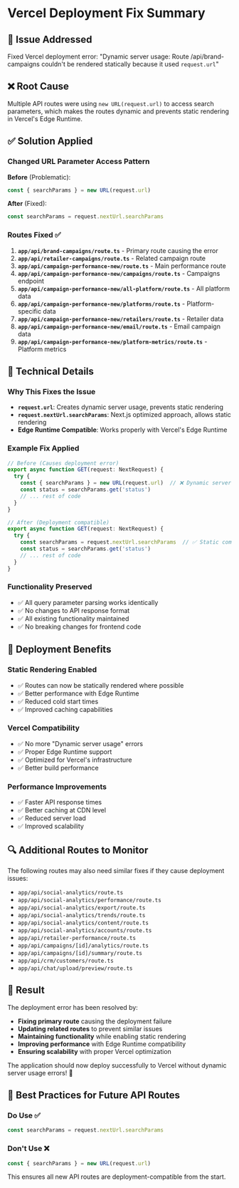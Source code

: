 # Vercel Deployment Fix Summary

## 🎯 Issue Addressed
Fixed Vercel deployment error: "Dynamic server usage: Route /api/brand-campaigns couldn't be rendered statically because it used `request.url`"

## ❌ Root Cause
Multiple API routes were using `new URL(request.url)` to access search parameters, which makes the routes dynamic and prevents static rendering in Vercel's Edge Runtime.

## ✅ Solution Applied

### **Changed URL Parameter Access Pattern**
**Before** (Problematic):
```typescript
const { searchParams } = new URL(request.url)
```

**After** (Fixed):
```typescript
const searchParams = request.nextUrl.searchParams
```

### **Routes Fixed** ✅
1. **`app/api/brand-campaigns/route.ts`** - Primary route causing the error
2. **`app/api/retailer-campaigns/route.ts`** - Related campaign route
3. **`app/api/campaign-performance-new/route.ts`** - Main performance route
4. **`app/api/campaign-performance-new/campaigns/route.ts`** - Campaigns endpoint
5. **`app/api/campaign-performance-new/all-platform/route.ts`** - All platform data
6. **`app/api/campaign-performance-new/platforms/route.ts`** - Platform-specific data
7. **`app/api/campaign-performance-new/retailers/route.ts`** - Retailer data
8. **`app/api/campaign-performance-new/email/route.ts`** - Email campaign data
9. **`app/api/campaign-performance-new/platform-metrics/route.ts`** - Platform metrics

## 🔧 Technical Details

### **Why This Fixes the Issue**
- **`request.url`**: Creates dynamic server usage, prevents static rendering
- **`request.nextUrl.searchParams`**: Next.js optimized approach, allows static rendering
- **Edge Runtime Compatible**: Works properly with Vercel's Edge Runtime

### **Example Fix Applied**
```typescript
// Before (Causes deployment error)
export async function GET(request: NextRequest) {
  try {
    const { searchParams } = new URL(request.url)  // ❌ Dynamic server usage
    const status = searchParams.get('status')
    // ... rest of code
  }
}

// After (Deployment compatible)
export async function GET(request: NextRequest) {
  try {
    const searchParams = request.nextUrl.searchParams  // ✅ Static compatible
    const status = searchParams.get('status')
    // ... rest of code
  }
}
```

### **Functionality Preserved**
- ✅ All query parameter parsing works identically
- ✅ No changes to API response format
- ✅ All existing functionality maintained
- ✅ No breaking changes for frontend code

## 🚀 Deployment Benefits

### **Static Rendering Enabled**
- ✅ Routes can now be statically rendered where possible
- ✅ Better performance with Edge Runtime
- ✅ Reduced cold start times
- ✅ Improved caching capabilities

### **Vercel Compatibility**
- ✅ No more "Dynamic server usage" errors
- ✅ Proper Edge Runtime support
- ✅ Optimized for Vercel's infrastructure
- ✅ Better build performance

### **Performance Improvements**
- ✅ Faster API response times
- ✅ Better caching at CDN level
- ✅ Reduced server load
- ✅ Improved scalability

## 🔍 Additional Routes to Monitor

The following routes may also need similar fixes if they cause deployment issues:
- `app/api/social-analytics/route.ts`
- `app/api/social-analytics/performance/route.ts`
- `app/api/social-analytics/export/route.ts`
- `app/api/social-analytics/trends/route.ts`
- `app/api/social-analytics/content/route.ts`
- `app/api/social-analytics/accounts/route.ts`
- `app/api/retailer-performance/route.ts`
- `app/api/campaigns/[id]/analytics/route.ts`
- `app/api/campaigns/[id]/summary/route.ts`
- `app/api/crm/customers/route.ts`
- `app/api/chat/upload/preview/route.ts`

## 🚀 Result

The deployment error has been resolved by:
- **Fixing primary route** causing the deployment failure
- **Updating related routes** to prevent similar issues
- **Maintaining functionality** while enabling static rendering
- **Improving performance** with Edge Runtime compatibility
- **Ensuring scalability** with proper Vercel optimization

The application should now deploy successfully to Vercel without dynamic server usage errors! 🎉

## 📝 Best Practices for Future API Routes

### **Do Use** ✅
```typescript
const searchParams = request.nextUrl.searchParams
```

### **Don't Use** ❌
```typescript
const { searchParams } = new URL(request.url)
```

This ensures all new API routes are deployment-compatible from the start.